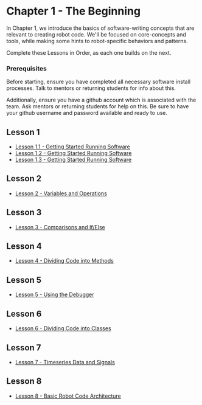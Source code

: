 # Chapter 1 - The Beginning

In Chapter 1, we introduce the basics of software-writing concepts that are relevant to creating robot code. We'll be focused on core-concepts and tools, while making some hints to robot-specific behaviors and patterns.

Complete these Lessons in Order, as each one builds on the next.

### Prerequisites

Before starting, ensure you have completed all necessary software install processes. Talk to mentors or returning students for info about this.

Additionally, ensure you have a github account which is associated with the team. Ask mentors or returning students for help on this. Be sure to have your github username and password available and ready to use.

##  Lesson 1

* [Lesson 1.1 - Getting Started Running Software](./lesson1.1.md)
* [Lesson 1.2 - Getting Started Running Software](./lesson1.2.md)
* [Lesson 1.3 - Getting Started Running Software](./lesson1.3.md)

##  Lesson 2

* [Lesson 2 - Variables and Operations](./lesson2.md)

##  Lesson 3

* [Lesson 3 - Comparisons and If/Else](./lesson3.md)

##  Lesson 4

* [Lesson 4 - Dividing Code into Methods](./lesson4.md)

##  Lesson 5

* [Lesson 5 - Using the Debugger](./lesson5.md)

##  Lesson 6

* [Lesson 6 - Dividing Code into Classes](./lesson6.md)

##  Lesson 7

* [Lesson 7 - Timeseries Data and Signals](./lesson7.md)

##  Lesson 8

* [Lesson 8 - Basic Robot Code Architecture](./lesson8.md)

